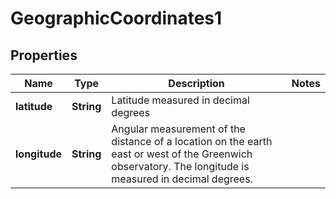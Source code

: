 
# GeographicCoordinates1

## Properties
Name | Type | Description | Notes
------------ | ------------- | ------------- | -------------
**latitude** | **String** | Latitude measured in decimal degrees | 
**longitude** | **String** | Angular measurement of the distance of a location on the earth east or west of the Greenwich observatory. The longitude is measured in decimal degrees. | 



